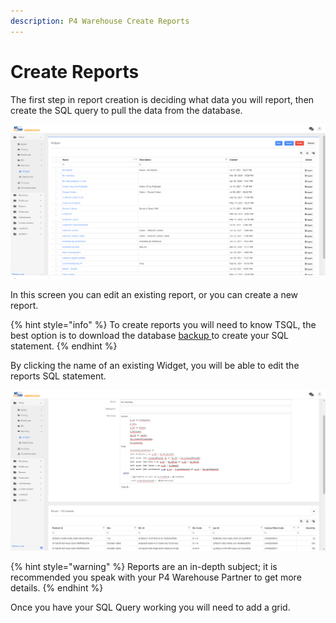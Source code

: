 ```yaml
---
description: P4 Warehouse Create Reports
---
```


# Create Reports

The first step in report creation is deciding what data you will report, then create the SQL query to pull the data from the database.

![P4 Warehouse Widget List](<../../.gitbook/assets/image (258).png>)

In this screen you can edit an existing report, or you can create a new report.

{% hint style="info" %}
To create reports you will need to know TSQL, the best option is to download the database [backup ](../../setup/reports-and-kpi/database-backups.md)to create your SQL statement.
{% endhint %}

By clicking the name of an existing Widget, you will be able to edit the reports SQL statement.

![P4 Warehouse SQL reports Querry](<../../.gitbook/assets/image (160).png>)

{% hint style="warning" %}
Reports are an in-depth subject; it is recommended you speak with your P4 Warehouse Partner to get more details.
{% endhint %}

Once you have your SQL Query working you will need to add a grid.



